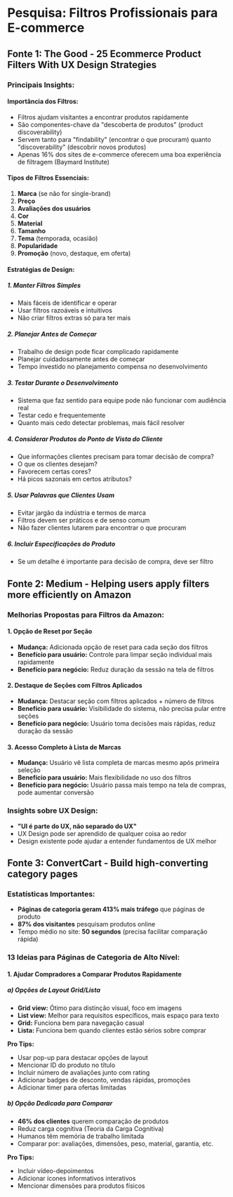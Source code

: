 # Pesquisa: Filtros Profissionais para E-commerce

## Fonte 1: The Good - 25 Ecommerce Product Filters With UX Design Strategies

### Principais Insights:

#### Importância dos Filtros:
- Filtros ajudam visitantes a encontrar produtos rapidamente
- São componentes-chave da "descoberta de produtos" (product discoverability)
- Servem tanto para "findability" (encontrar o que procuram) quanto "discoverability" (descobrir novos produtos)
- Apenas 16% dos sites de e-commerce oferecem uma boa experiência de filtragem (Baymard Institute)

#### Tipos de Filtros Essenciais:
1. **Marca** (se não for single-brand)
2. **Preço** 
3. **Avaliações dos usuários**
4. **Cor**
5. **Material**
6. **Tamanho**
7. **Tema** (temporada, ocasião)
8. **Popularidade**
9. **Promoção** (novo, destaque, em oferta)

#### Estratégias de Design:

##### 1. Manter Filtros Simples
- Mais fáceis de identificar e operar
- Usar filtros razoáveis e intuitivos
- Não criar filtros extras só para ter mais

##### 2. Planejar Antes de Começar
- Trabalho de design pode ficar complicado rapidamente
- Planejar cuidadosamente antes de começar
- Tempo investido no planejamento compensa no desenvolvimento

##### 3. Testar Durante o Desenvolvimento
- Sistema que faz sentido para equipe pode não funcionar com audiência real
- Testar cedo e frequentemente
- Quanto mais cedo detectar problemas, mais fácil resolver

##### 4. Considerar Produtos do Ponto de Vista do Cliente
- Que informações clientes precisam para tomar decisão de compra?
- O que os clientes desejam?
- Favorecem certas cores?
- Há picos sazonais em certos atributos?

##### 5. Usar Palavras que Clientes Usam
- Evitar jargão da indústria e termos de marca
- Filtros devem ser práticos e de senso comum
- Não fazer clientes lutarem para encontrar o que procuram

##### 6. Incluir Especificações do Produto
- Se um detalhe é importante para decisão de compra, deve ser filtro



## Fonte 2: Medium - Helping users apply filters more efficiently on Amazon

### Melhorias Propostas para Filtros da Amazon:

#### 1. Opção de Reset por Seção
- **Mudança:** Adicionada opção de reset para cada seção dos filtros
- **Benefício para usuário:** Controle para limpar seção individual mais rapidamente
- **Benefício para negócio:** Reduz duração da sessão na tela de filtros

#### 2. Destaque de Seções com Filtros Aplicados
- **Mudança:** Destacar seção com filtros aplicados + número de filtros
- **Benefício para usuário:** Visibilidade do sistema, não precisa pular entre seções
- **Benefício para negócio:** Usuário toma decisões mais rápidas, reduz duração da sessão

#### 3. Acesso Completo à Lista de Marcas
- **Mudança:** Usuário vê lista completa de marcas mesmo após primeira seleção
- **Benefício para usuário:** Mais flexibilidade no uso dos filtros
- **Benefício para negócio:** Usuário passa mais tempo na tela de compras, pode aumentar conversão

### Insights sobre UX Design:
- **"UI é parte do UX, não separado do UX"**
- UX Design pode ser aprendido de qualquer coisa ao redor
- Design existente pode ajudar a entender fundamentos de UX melhor


## Fonte 3: ConvertCart - Build high-converting category pages

### Estatísticas Importantes:
- **Páginas de categoria geram 413% mais tráfego** que páginas de produto
- **87% dos visitantes** pesquisam produtos online
- Tempo médio no site: **50 segundos** (precisa facilitar comparação rápida)

### 13 Ideias para Páginas de Categoria de Alto Nível:

#### 1. Ajudar Compradores a Comparar Produtos Rapidamente

##### a) Opções de Layout Grid/Lista
- **Grid view:** Ótimo para distinção visual, foco em imagens
- **List view:** Melhor para requisitos específicos, mais espaço para texto
- **Grid:** Funciona bem para navegação casual
- **Lista:** Funciona bem quando clientes estão sérios sobre comprar

**Pro Tips:**
- Usar pop-up para destacar opções de layout
- Mencionar ID do produto no título
- Incluir número de avaliações junto com rating
- Adicionar badges de desconto, vendas rápidas, promoções
- Adicionar timer para ofertas limitadas

##### b) Opção Dedicada para Comparar
- **46% dos clientes** querem comparação de produtos
- Reduz carga cognitiva (Teoria da Carga Cognitiva)
- Humanos têm memória de trabalho limitada
- Comparar por: avaliações, dimensões, peso, material, garantia, etc.

**Pro Tips:**
- Incluir vídeo-depoimentos
- Adicionar ícones informativos interativos
- Mencionar dimensões para produtos físicos

